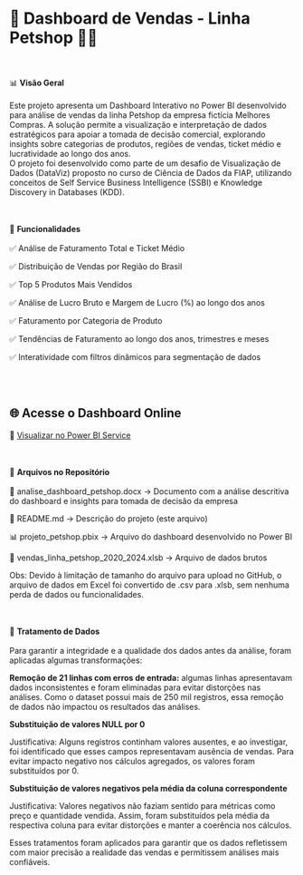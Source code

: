 # 🐾 Dashboard de Vendas - Linha Petshop 🐶🐱

<br><br>
📊 **Visão Geral**
<br><br>
Este projeto apresenta um Dashboard Interativo no Power BI desenvolvido para análise de vendas da linha Petshop da empresa fictícia Melhores Compras. 
A solução permite a visualização e interpretação de dados estratégicos para apoiar a tomada de decisão comercial, explorando insights sobre categorias de produtos, regiões de vendas, ticket médio e lucratividade ao longo dos anos.
<br>
O projeto foi desenvolvido como parte de um desafio de Visualização de Dados (DataViz) proposto no curso de Ciência de Dados da FIAP, utilizando conceitos de Self Service Business Intelligence (SSBI) e Knowledge Discovery in Databases (KDD).

<br><br>
🚀 **Funcionalidades**
<br><br>
✅ Análise de Faturamento Total e Ticket Médio

✅ Distribuição de Vendas por Região do Brasil

✅ Top 5 Produtos Mais Vendidos

✅ Análise de Lucro Bruto e Margem de Lucro (%) ao longo dos anos

✅ Faturamento por Categoria de Produto

✅ Tendências de Faturamento ao longo dos anos, trimestres e meses

✅ Interatividade com filtros dinâmicos para segmentação de dados


<br><br>
## 🌐 Acesse o Dashboard Online 

🔗 [Visualizar no Power BI Service](https://app.powerbi.com/view?r=eyJrIjoiMDE1YjEyMjYtZjJmZS00Njk5LWI3YWItYzJkZDIxNGI0OThmIiwidCI6IjExZGJiZmUyLTg5YjgtNDU0OS1iZTEwLWNlYzM2NGU1OTU1MSIsImMiOjR9)


<br><br>
📂 **Arquivos no Repositório**
<br><br>
📄 analise_dashboard_petshop.docx → Documento com a análise descritiva do dashboard e insights para tomada de decisão da empresa

📄 README.md → Descrição do projeto (este arquivo)

📊 projeto_petshop.pbix → Arquivo do dashboard desenvolvido no Power BI

📄 vendas_linha_petshop_2020_2024.xlsb → Arquivo de dados brutos

Obs: Devido à limitação de tamanho do arquivo para upload no GitHub, o arquivo de dados em Excel foi convertido de .csv para .xlsb, sem nenhuma perda de dados ou funcionalidades.

<br><br>
🧹 **Tratamento de Dados**
<br><br>
Para garantir a integridade e a qualidade dos dados antes da análise, foram aplicadas algumas transformações:

**Remoção de 21 linhas com erros de entrada:** algumas linhas apresentavam dados inconsistentes e foram eliminadas para evitar distorções nas análises. Como o dataset possui mais de 250 mil registros, essa remoção de dados não impactou os resultados das análises.

**Substituição de valores NULL por 0**

Justificativa: Alguns registros continham valores ausentes, e ao investigar, foi identificado que esses campos representavam ausência de vendas. Para evitar impacto negativo nos cálculos agregados, os valores foram substituídos por 0.

**Substituição de valores negativos pela média da coluna correspondente**

Justificativa: Valores negativos não faziam sentido para métricas como preço e quantidade vendida. Assim, foram substituídos pela média da respectiva coluna para evitar distorções e manter a coerência nos cálculos.

Esses tratamentos foram aplicados para garantir que os dados refletissem com maior precisão a realidade das vendas e permitissem análises mais confiáveis.

